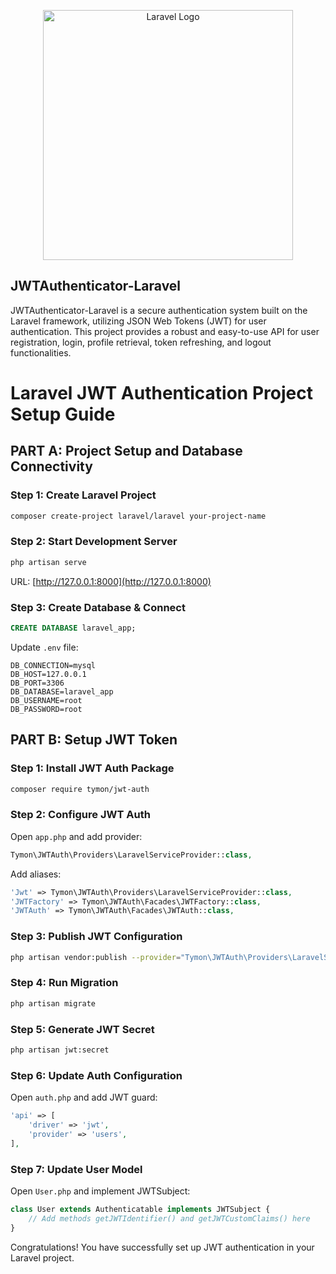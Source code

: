 <p align="center"><a href="https://laravel.com" target="_blank"><img src="https://raw.githubusercontent.com/laravel/art/master/logo-lockup/5%20SVG/2%20CMYK/1%20Full%20Color/laravel-logolockup-cmyk-red.svg" width="400" alt="Laravel Logo"></a></p>

## JWTAuthenticator-Laravel
JWTAuthenticator-Laravel is a secure authentication system built on the Laravel framework, utilizing JSON Web Tokens (JWT) for user authentication. This project provides a robust and easy-to-use API for user registration, login, profile retrieval, token refreshing, and logout functionalities.

# Laravel JWT Authentication Project Setup Guide

## PART A: Project Setup and Database Connectivity

### Step 1: Create Laravel Project

```bash
composer create-project laravel/laravel your-project-name
```

### Step 2: Start Development Server

```bash
php artisan serve
```

URL: [http://127.0.0.1:8000](http://127.0.0.1:8000)

### Step 3: Create Database & Connect

```sql
CREATE DATABASE laravel_app;
```

Update `.env` file:

```plaintext
DB_CONNECTION=mysql
DB_HOST=127.0.0.1
DB_PORT=3306
DB_DATABASE=laravel_app
DB_USERNAME=root
DB_PASSWORD=root
```

## PART B: Setup JWT Token

### Step 1: Install JWT Auth Package

```bash
composer require tymon/jwt-auth
```

### Step 2: Configure JWT Auth

Open `app.php` and add provider:

```php
Tymon\JWTAuth\Providers\LaravelServiceProvider::class,
```

Add aliases:

```php
'Jwt' => Tymon\JWTAuth\Providers\LaravelServiceProvider::class,
'JWTFactory' => Tymon\JWTAuth\Facades\JWTFactory::class,
'JWTAuth' => Tymon\JWTAuth\Facades\JWTAuth::class,
```

### Step 3: Publish JWT Configuration

```bash
php artisan vendor:publish --provider="Tymon\JWTAuth\Providers\LaravelServiceProvider"
```

### Step 4: Run Migration

```bash
php artisan migrate
```

### Step 5: Generate JWT Secret

```bash
php artisan jwt:secret
```

### Step 6: Update Auth Configuration

Open `auth.php` and add JWT guard:

```php
'api' => [
    'driver' => 'jwt',
    'provider' => 'users',
],
```

### Step 7: Update User Model

Open `User.php` and implement JWTSubject:

```php
class User extends Authenticatable implements JWTSubject {
    // Add methods getJWTIdentifier() and getJWTCustomClaims() here
}
```

Congratulations! You have successfully set up JWT authentication in your Laravel project.
